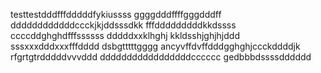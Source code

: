 testtestdddfffdddddfykiussss
ggggdddffffgggdddff
ddddddddddddccckjkjddsssdkk
fffdddddddddkkdssss
ccccddghghdfffssssss
dddddxxklhghj
kkldsshjghjhjddd
sssxxxdddxxxfffdddd
dsbgtttttgggg
ancyvffdvffdddgghghjccckddddjk
rfgrtgtrdddddvvvddd
dddddddddddddddddcccccc
gedbbbdssssdddddd
